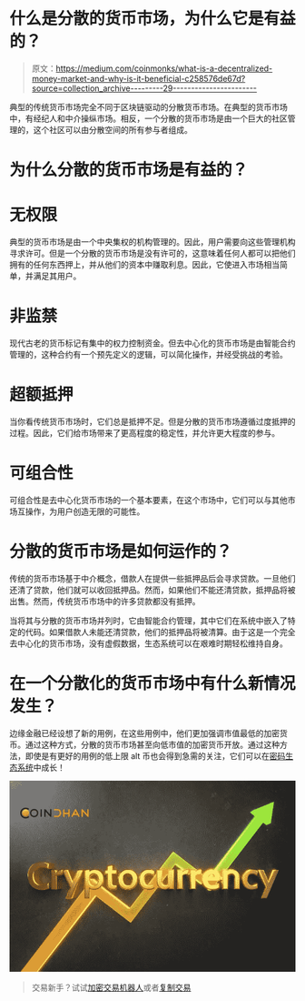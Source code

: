 # 什么是分散的货币市场，为什么它是有益的？

> 原文：<https://medium.com/coinmonks/what-is-a-decentralized-money-market-and-why-is-it-beneficial-c258576de67d?source=collection_archive---------29----------------------->

典型的传统货币市场完全不同于区块链驱动的分散货币市场。在典型的货币市场中，有经纪人和中介操纵市场。相反，一个分散的货币市场是由一个巨大的社区管理的，这个社区可以由分散空间的所有参与者组成。

# 为什么分散的货币市场是有益的？

# 无权限

典型的货币市场是由一个中央集权的机构管理的。因此，用户需要向这些管理机构寻求许可。但是一个分散的货币市场是没有许可的，这意味着任何人都可以把他们拥有的任何东西押上，并从他们的资本中赚取利息。因此，它使进入市场相当简单，并满足其用户。

# 非监禁

现代古老的货币标记有集中的权力控制资金。但去中心化的货币市场是由智能合约管理的，这种合约有一个预先定义的逻辑，可以简化操作，并经受挑战的考验。

# 超额抵押

当你看传统货币市场时，它们总是抵押不足。但是分散的货币市场遵循过度抵押的过程。因此，它们给市场带来了更高程度的稳定性，并允许更大程度的参与。

# 可组合性

可组合性是去中心化货币市场的一个基本要素，在这个市场中，它们可以与其他市场互操作，为用户创造无限的可能性。

# 分散的货币市场是如何运作的？

传统的货币市场基于中介概念，借款人在提供一些抵押品后会寻求贷款。一旦他们还清了贷款，他们就可以收回抵押品。然而，如果他们不能还清贷款，抵押品将被出售。然而，传统货币市场中的许多贷款都没有抵押。

当将其与分散的货币市场并列时，它由智能合约管理，其中它们在系统中嵌入了特定的代码。如果借款人未能还清贷款，他们的抵押品将被清算。由于这是一个完全去中心化的货币市场，没有虚假数据，生态系统可以在艰难时期轻松维持自身。

# 在一个分散化的货币市场中有什么新情况发生？

边缘金融已经设想了新的用例，在这些用例中，他们更加强调市值最低的加密货币。通过这种方式，分散的货币市场甚至向低市值的加密货币开放。通过这种方法，即使是有更好的用例的低上限 alt 币也会得到急需的关注，它们可以在[密码生态系统](https://www.coindhan.com/)中成长！

![](img/4248474866413905f34d64708e22cb1e.png)

> 交易新手？试试[加密交易机器人](/coinmonks/crypto-trading-bot-c2ffce8acb2a)或者[复制交易](/coinmonks/top-10-crypto-copy-trading-platforms-for-beginners-d0c37c7d698c)